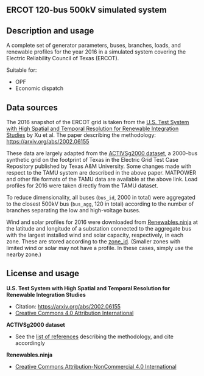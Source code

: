 ERCOT 120-bus 500kV simulated system
-

## Description and usage

A complete set of generator parameters, buses, branches, loads, and renewable profiles for the year 2016 in a simulated system covering the Electric Reliability Council of Texas (ERCOT).

Suitable for:
- OPF
- Economic dispatch

## Data sources

The 2016 snapshot of the ERCOT grid is taken from the [U.S. Test System with High Spatial and Temporal Resolution for Renewable Integration Studies](https://zenodo.org/record/3530899#.X6TQ85NKjUK) by Xu et al. The paper describing the methodology: https://arxiv.org/abs/2002.06155

These data are largely adapted from the [ACTIVSg2000 dataset](https://electricgrids.engr.tamu.edu/electric-grid-test-cases/activsg2000/), a 2000-bus synthetic grid on the footprint of Texas in the Electric Grid Test Case Repository published by Texas A&M University. Some changes made with respect to the TAMU system are described in the above paper. MATPOWER and other file formats of the TAMU data are available at the above link. Load profiles for 2016 were taken directly from the TAMU dataset.

To reduce dimensionality, all buses (`bus_id`, 2000 in total) were aggregated to the closest 500kV bus (`bus_agg`, 120 in total) according to the number of branches separating the low and high-voltage buses.

Wind and solar profiles for 2016 were downloaded from [Renewables.ninja](https://www.renewables.ninja/) at the latitude and longitude of a substation connected to the aggregate bus with the largest installed wind and solar capacity, respectively, in each zone. These are stored according to the [zone_id](zone.csv). (Smaller zones with limited wind or solar may not have a profile. In these cases, simply use the nearby zone.)


## License and usage

**U.S. Test System with High Spatial and Temporal Resolution for Renewable Integration Studies**
- Citation: https://arxiv.org/abs/2002.06155
- [Creative Commons 4.0 Attribution International](https://creativecommons.org/licenses/by/4.0/)

**ACTIVSg2000 dataset**
- See the [list of references](https://electricgrids.engr.tamu.edu/references/) describing the methodology, and cite accordingly

**Renewables.ninja**
- [Creative Commons Attribution-NonCommercial 4.0 International](https://creativecommons.org/licenses/by-nc/4.0/)
